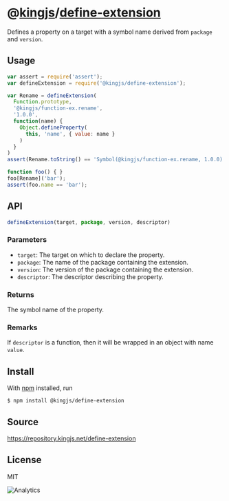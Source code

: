 # @[kingjs][@kingjs]/[define-extension][ns0]
Defines a property on a target with a symbol name  derived from `package` and `version`.
## Usage
```js
var assert = require('assert');
var defineExtension = require('@kingjs/define-extension');

var Rename = defineExtension(
  Function.prototype,
  '@kingjs/function-ex.rename',
  '1.0.0',
  function(name) {
    Object.defineProperty(
      this, 'name', { value: name }
    )
  }
)
assert(Rename.toString() == 'Symbol(@kingjs/function-ex.rename, 1.0.0)');

function foo() { }
foo[Rename]('bar');
assert(foo.name == 'bar');

```

## API
```ts
defineExtension(target, package, version, descriptor)
```

### Parameters
- `target`: The target on which to declare the property.
- `package`: The name of the package containing the extension.
- `version`: The version of the package containing the extension.
- `descriptor`: The descriptor describing the property.
### Returns
The symbol name of the property.
### Remarks
If `descriptor` is a function, then it will be wrapped in an  object with name `value`.

## Install
With [npm](https://npmjs.org/) installed, run
```
$ npm install @kingjs/define-extension
```

## Source
https://repository.kingjs.net/define-extension
## License
MIT

![Analytics](https://analytics.kingjs.net/define-extension)

[@kingjs]: https://www.npmjs.com/package/kingjs
[ns0]: https://www.npmjs.com/package/@kingjs/define-extension
